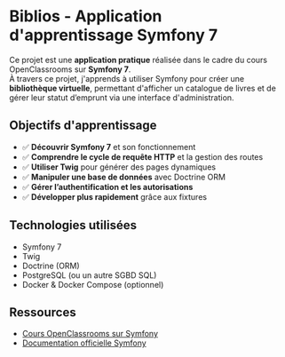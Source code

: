 # Biblios - Application d'apprentissage Symfony 7  

Ce projet est une **application pratique** réalisée dans le cadre du cours OpenClassrooms sur **Symfony 7**.  
À travers ce projet, j'apprends à utiliser Symfony pour créer une **bibliothèque virtuelle**, permettant d'afficher un catalogue de livres et de gérer leur statut d’emprunt via une interface d'administration.  

## Objectifs d'apprentissage  
- ✅ **Découvrir Symfony 7** et son fonctionnement  
- ✅ **Comprendre le cycle de requête HTTP** et la gestion des routes  
- ✅ **Utiliser Twig** pour générer des pages dynamiques  
- ✅ **Manipuler une base de données** avec Doctrine ORM  
- ✅ **Gérer l’authentification et les autorisations**  
- ✅ **Développer plus rapidement** grâce aux fixtures  

## Technologies utilisées  
- Symfony 7  
- Twig  
- Doctrine (ORM)  
- PostgreSQL (ou un autre SGBD SQL)  
- Docker & Docker Compose (optionnel)  

## Ressources
- [Cours OpenClassrooms sur Symfony](https://openclassrooms.com/fr/courses/8264046-construisez-un-site-web-a-laide-du-framework-symfony-7)
- [Documentation officielle Symfony](https://symfony.com/)

